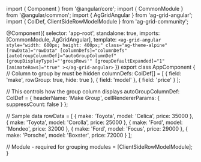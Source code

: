 import { Component } from '@angular/core';
import { CommonModule } from '@angular/common';
import { AgGridAngular } from 'ag-grid-angular';
import { ColDef, ClientSideRowModelModule } from 'ag-grid-community';

@Component({
  selector: 'app-root',
  standalone: true,
  imports: [CommonModule, AgGridAngular],
  template: `
    <ag-grid-angular
      style="width: 600px; height: 400px;"
      class="ag-theme-alpine"
      [rowData]="rowData"
      [columnDefs]="columnDefs"
      [autoGroupColumnDef]="autoGroupColumnDef"
      [groupDisplayType]="'groupRows'"
      [groupDefaultExpanded]="1"
      [animateRows]="true"
    ></ag-grid-angular>
  `
})
export class AppComponent {
  // Column to group by must be hidden
  columnDefs: ColDef[] = [
    { field: 'make', rowGroup: true, hide: true },
    { field: 'model' },
    { field: 'price' }
  ];

  // This controls how the group column displays
  autoGroupColumnDef: ColDef = {
    headerName: 'Make Group',
    cellRendererParams: {
      suppressCount: false
    }
  };

  // Sample data
  rowData = [
    { make: 'Toyota', model: 'Celica', price: 35000 },
    { make: 'Toyota', model: 'Corolla', price: 25000 },
    { make: 'Ford', model: 'Mondeo', price: 32000 },
    { make: 'Ford', model: 'Focus', price: 29000 },
    { make: 'Porsche', model: 'Boxster', price: 72000 }
  ];

  // Module - required for grouping
  modules = [ClientSideRowModelModule];
}
